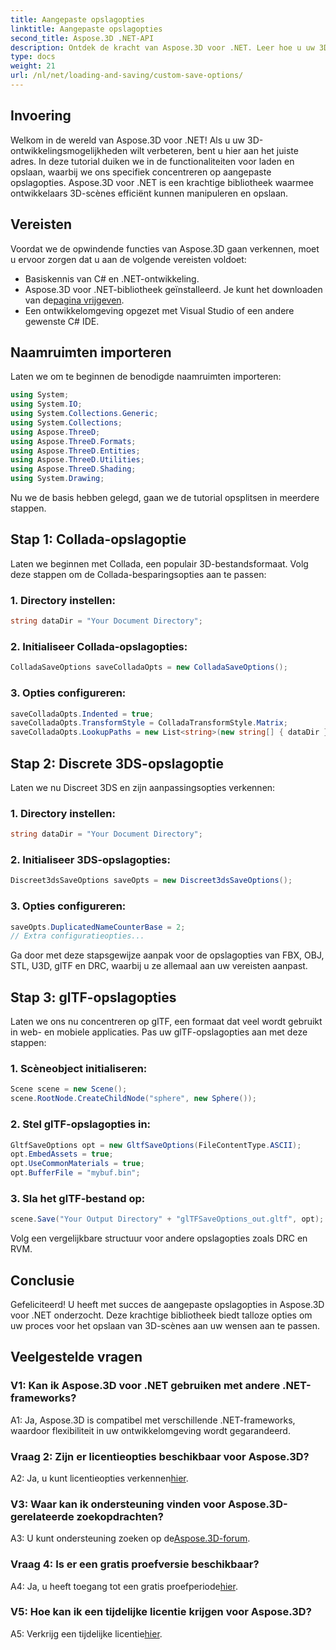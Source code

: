 ```yaml
---
title: Aangepaste opslagopties
linktitle: Aangepaste opslagopties
second_title: Aspose.3D .NET-API
description: Ontdek de kracht van Aspose.3D voor .NET. Leer hoe u uw 3D-scènebesparing kunt aanpassen met stapsgewijze handleidingen voor de formaten Collada, USD, 3DS, FBX, OBJ, STL, U3D, glTF, DRC en RVM.
type: docs
weight: 21
url: /nl/net/loading-and-saving/custom-save-options/
---
```

## Invoering

Welkom in de wereld van Aspose.3D voor .NET! Als u uw 3D-ontwikkelingsmogelijkheden wilt verbeteren, bent u hier aan het juiste adres. In deze tutorial duiken we in de functionaliteiten voor laden en opslaan, waarbij we ons specifiek concentreren op aangepaste opslagopties. Aspose.3D voor .NET is een krachtige bibliotheek waarmee ontwikkelaars 3D-scènes efficiënt kunnen manipuleren en opslaan.

## Vereisten

Voordat we de opwindende functies van Aspose.3D gaan verkennen, moet u ervoor zorgen dat u aan de volgende vereisten voldoet:

- Basiskennis van C# en .NET-ontwikkeling.
-  Aspose.3D voor .NET-bibliotheek geïnstalleerd. Je kunt het downloaden van de[pagina vrijgeven](https://releases.aspose.com/3d/net/).
- Een ontwikkelomgeving opgezet met Visual Studio of een andere gewenste C# IDE.

## Naamruimten importeren

Laten we om te beginnen de benodigde naamruimten importeren:

```csharp
using System;
using System.IO;
using System.Collections.Generic;
using System.Collections;
using Aspose.ThreeD;
using Aspose.ThreeD.Formats;
using Aspose.ThreeD.Entities;
using Aspose.ThreeD.Utilities;
using Aspose.ThreeD.Shading;
using System.Drawing;
```

Nu we de basis hebben gelegd, gaan we de tutorial opsplitsen in meerdere stappen.

## Stap 1: Collada-opslagoptie

Laten we beginnen met Collada, een populair 3D-bestandsformaat. Volg deze stappen om de Collada-besparingsopties aan te passen:

### 1. Directory instellen:
   ```csharp
   string dataDir = "Your Document Directory";
   ```

### 2. Initialiseer Collada-opslagopties:
   ```csharp
   ColladaSaveOptions saveColladaOpts = new ColladaSaveOptions();
   ```

### 3. Opties configureren:
   ```csharp
   saveColladaOpts.Indented = true;
   saveColladaOpts.TransformStyle = ColladaTransformStyle.Matrix;
   saveColladaOpts.LookupPaths = new List<string>(new string[] { dataDir });
   ```

## Stap 2: Discrete 3DS-opslagoptie

Laten we nu Discreet 3DS en zijn aanpassingsopties verkennen:

### 1. Directory instellen:
   ```csharp
   string dataDir = "Your Document Directory";
   ```

### 2. Initialiseer 3DS-opslagopties:
   ```csharp
   Discreet3dsSaveOptions saveOpts = new Discreet3dsSaveOptions();
   ```

### 3. Opties configureren:
   ```csharp
   saveOpts.DuplicatedNameCounterBase = 2;
   // Extra configuratieopties...
   ```

Ga door met deze stapsgewijze aanpak voor de opslagopties van FBX, OBJ, STL, U3D, glTF en DRC, waarbij u ze allemaal aan uw vereisten aanpast.

## Stap 3: glTF-opslagopties

Laten we ons nu concentreren op glTF, een formaat dat veel wordt gebruikt in web- en mobiele applicaties. Pas uw glTF-opslagopties aan met deze stappen:

### 1. Scèneobject initialiseren:
   ```csharp
   Scene scene = new Scene();
   scene.RootNode.CreateChildNode("sphere", new Sphere());
   ```

### 2. Stel glTF-opslagopties in:
   ```csharp
   GltfSaveOptions opt = new GltfSaveOptions(FileContentType.ASCII);
   opt.EmbedAssets = true;
   opt.UseCommonMaterials = true;
   opt.BufferFile = "mybuf.bin";
   ```

### 3. Sla het glTF-bestand op:
   ```csharp
   scene.Save("Your Output Directory" + "glTFSaveOptions_out.gltf", opt);
   ```

Volg een vergelijkbare structuur voor andere opslagopties zoals DRC en RVM.

## Conclusie

Gefeliciteerd! U heeft met succes de aangepaste opslagopties in Aspose.3D voor .NET onderzocht. Deze krachtige bibliotheek biedt talloze opties om uw proces voor het opslaan van 3D-scènes aan uw wensen aan te passen.

## Veelgestelde vragen

### V1: Kan ik Aspose.3D voor .NET gebruiken met andere .NET-frameworks?

A1: Ja, Aspose.3D is compatibel met verschillende .NET-frameworks, waardoor flexibiliteit in uw ontwikkelomgeving wordt gegarandeerd.

### Vraag 2: Zijn er licentieopties beschikbaar voor Aspose.3D?

 A2: Ja, u kunt licentieopties verkennen[hier](https://purchase.aspose.com/buy).

### V3: Waar kan ik ondersteuning vinden voor Aspose.3D-gerelateerde zoekopdrachten?

 A3: U kunt ondersteuning zoeken op de[Aspose.3D-forum](https://forum.aspose.com/c/3d/18).

### Vraag 4: Is er een gratis proefversie beschikbaar?

 A4: Ja, u heeft toegang tot een gratis proefperiode[hier](https://releases.aspose.com/).

### V5: Hoe kan ik een tijdelijke licentie krijgen voor Aspose.3D?

 A5: Verkrijg een tijdelijke licentie[hier](https://purchase.aspose.com/temporary-license/).